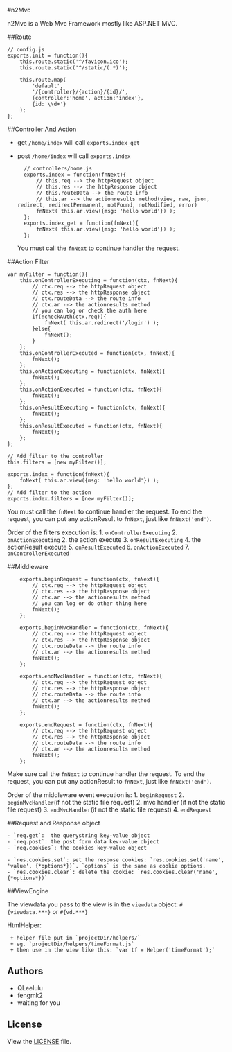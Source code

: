 #n2Mvc

  n2Mvc is a Web Mvc Framework mostly like ASP.NET MVC.

##Route
    
    // config.js
    exports.init = function(){
        this.route.static('^/favicon.ico');
        this.route.static('^/static/(.*)');
        
        this.route.map(
            'default',
            '/{controller}/{action}/{id}/',
            {controller:'home', action:'index'},
            {id:'\\d+'}
        );
    };

##Controller And Action

+ get  `/home/index` will call `exports.index_get`
+ post `/home/index` will call `exports.index`

        // controllers/home.js
        exports.index = function(fnNext){
            // this.req --> the httpRequest object
            // this.res --> the httpResponse object
            // this.routeData --> the route info
            // this.ar --> the actionresults method(view, raw, json, redirect, redirectPermanent, notFound, notModified, error)
            fnNext( this.ar.view({msg: 'hello world'}) );
        };
        exports.index_get = function(fnNext){
            fnNext( this.ar.view({msg: 'hello world'}) );
        };

  You must call the `fnNext` to continue handler the request.


##Action Filter

    var myFilter = function(){
        this.onControllerExecuting = function(ctx, fnNext){
            // ctx.req --> the httpRequest object
            // ctx.res --> the httpResponse object
            // ctx.routeData --> the route info
            // ctx.ar --> the actionresults method
            // you can log or check the auth here
            if(!checkAuth(ctx.req)){
                fnNext( this.ar.redirect('/login') );
            }else{
                fnNext();
            }
        };
        this.onControllerExecuted = function(ctx, fnNext){
            fnNext();
        };
        this.onActionExecuting = function(ctx, fnNext){
            fnNext();
        };
        this.onActionExecuted = function(ctx, fnNext){
            fnNext();
        };
        this.onResultExecuting = function(ctx, fnNext){
            fnNext();
        };
        this.onResultExecuted = function(ctx, fnNext){
            fnNext();
        };
    };
    
    // Add filter to the controller
    this.filters = [new myFilter()];
    
    exports.index = function(fnNext){
        fnNext( this.ar.view({msg: 'hello world'}) );
    };
    // Add filter to the action
    exports.index.filters = [new myFilter()];
  
  You must call the `fnNext` to continue handler the request. To end the request, you can put any actionResult to `fnNext`, just like `fnNext('end')`.
  
  Order of the filters execution is:
    1. `onControllerExecuting`
    2. `onActionExecuting`
    2.  the action execute
    3. `onResultExecuting`
    4.  the actionResult execute
    5. `onResultExecuted`
    6. `onActionExecuted`
    7. `onControllerExecuted`



##Middleware

		exports.beginRequest = function(ctx, fnNext){
			// ctx.req --> the httpRequest object
            // ctx.res --> the httpResponse object
            // ctx.ar --> the actionresults method
            // you can log or do other thing here
		    fnNext();
		};
		
		exports.beginMvcHandler = function(ctx, fnNext){
			// ctx.req --> the httpRequest object
            // ctx.res --> the httpResponse object
            // ctx.routeData --> the route info
            // ctx.ar --> the actionresults method
		    fnNext();
		};
		
		exports.endMvcHandler = function(ctx, fnNext){
			// ctx.req --> the httpRequest object
            // ctx.res --> the httpResponse object
            // ctx.routeData --> the route info
            // ctx.ar --> the actionresults method
		    fnNext();
		};
		
		exports.endRequest = function(ctx, fnNext){
			// ctx.req --> the httpRequest object
            // ctx.res --> the httpResponse object
            // ctx.routeData --> the route info
            // ctx.ar --> the actionresults method
		    fnNext();
		};
		
  Make sure call the `fnNext` to continue handler the request. To end the request, you can put any actionResult to `fnNext`, just like `fnNext('end')`.

  Order of the middleware event execution is:
    1. `beginRequest`
    2. `beginMvcHandler`(if not the static file request)
    2.    mvc handler (if not the static file request)
    3. `endMvcHandler`(if not the static file request)
    4. `endRequest`

##Request and Response object

	- `req.get`:  the querystring key-value object
	- `req.post`: the post form data kev-value object
	- `req.cookies`: the cookies key-value object
	
	- `res.cookies.set`: set the respose cookies: `res.cookies.set('name', 'value', {*options*})`. `options` is the same as cookie options.
	- `res.cookies.clear`: delete the cookie: `res.cookies.clear('name', {*options*})`

##ViewEngine

  The viewdata you pass to the view is in the `viewdata` object:
  `#{viewdata.***}` or `#{vd.***}`
  
  HtmlHelper: 
  
     + helper file put in `projectDir/helpers/`
     + eg. `projectDir/helpers/timeFormat.js`
     + then use in the view like this: `var tf = Helper('timeFormat');`  
  
  
## Authors

 - QLeelulu
 - fengmk2
 - waiting for you


## License

View the [LICENSE](https://github.com/senchalabs/connect/blob/master/LICENSE) file.
